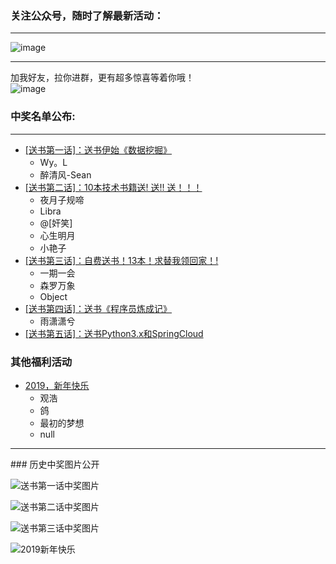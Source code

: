 ### 关注公众号，随时了解最新活动：
<hr>

![image](https://github.com/mmzsblog/blog-mmzsit/blob/master/src/image/gzh.png)
<hr>

加我好友，拉你进群，更有超多惊喜等着你哦！<br>
![image](https://github.com/mmzsblog/blog-mmzsit/blob/master/src/image/mmzsblog.png)



### 中奖名单公布: 
<hr>

- [[送书第一话]：送书伊始《数据挖掘》](https://mp.weixin.qq.com/s?__biz=MzU4NzYwNDAwMg==&mid=2247484557&idx=1&sn=fa436ab955a772884365ede8a5642e52&chksm=fde8cdc0ca9f44d6860a0d66ccccad070d7b0c3c8f393f05c6b4847e90bb318ec56fe31c3649&scene=0#rd)<br>
   - Wy。L
   - 醉清风-Sean
- [[送书第二话]：10本技术书籍送! 送!! 送！！！](https://mp.weixin.qq.com/s?__biz=MzU4NzYwNDAwMg==&mid=2247484557&idx=1&sn=fa436ab955a772884365ede8a5642e52&chksm=fde8cdc0ca9f44d6860a0d66ccccad070d7b0c3c8f393f05c6b4847e90bb318ec56fe31c3649&scene=0#rd)<br>
   - 夜月子规啼
   - Libra
   - @[奸笑]
   - 心生明月
   - 小艳子
- [[送书第三话]：自费送书！13本！求替我领回家！!](https://mp.weixin.qq.com/s?__biz=MzU4NzYwNDAwMg==&mid=2247484854&idx=1&sn=95541a5729952b1205fe3914cd53353d&chksm=fde8ccfbca9f45ed69293a932c98d07d0447e441e69f214563df5312600381446c294f1f7946&scene=0#rd)<br>
   - 一期一会
   - 森罗万象
   - Object
- [[送书第四话]：送书《程序员炼成记》](https://mp.weixin.qq.com/s?__biz=MzU4NzYwNDAwMg==&mid=2247485074&idx=1&sn=1b6264972236f79d1fd9f7d3bc3cad61&chksm=fde8cfdfca9f46c98b1669269e673160650a89f9633dd51fc52c8234398c979e4afb65dc37d2&scene=0#rd)<br>
   - 雨潇潇兮
- [[送书第五话]：送书Python3.x和SpringCloud](https://mp.weixin.qq.com/s?__biz=MzU4NzYwNDAwMg==&mid=2247485344&idx=1&sn=39c658c539647d1c8b48d8879e9fc212&chksm=fde8ceedca9f47fbfb9e559d0100f8c24561bab630c1830d42bedfa0f86f1d80eaed2176d276&scene=0#rd)<br>





### 其他福利活动
- [2019，新年快乐](https://mp.weixin.qq.com/s?__biz=MzU4NzYwNDAwMg==&mid=2247484645&idx=1&sn=f63ad7a3bf3086f56619e2434c349156&chksm=fde8cda8ca9f44bebe0c05d64f0219c05c159454c5684fccb734005ef04e1c988273f5b9f09e&scene=0#rd)<br>
   - 观浩
   - 鸽
   - 最初的梦想
   - null
<hr>
### 历史中奖图片公开

![送书第一话中奖图片](https://github.com/mmzsblog/blog-mmzsit/blob/master/src/image/winners/1.png)

![送书第二话中奖图片](https://github.com/mmzsblog/blog-mmzsit/blob/master/src/image/winners/2.png)

![送书第三话中奖图片](https://github.com/mmzsblog/blog-mmzsit/blob/master/src/image/winners/3.png)

![2019新年快乐](https://github.com/mmzsblog/blog-mmzsit/blob/master/src/image/winners/Q币.png)

